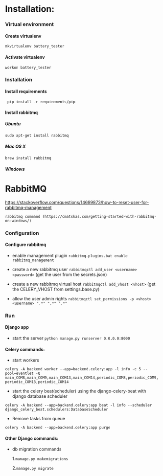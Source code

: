 # Installation:

### Virtual environment

#### Create virtualenv

```mkvirtualenv battery_tester```

#### Activate virtualenv

```workon battery_tester```

### Installation

#### Install requirements

``` pip install -r requirements/pip```

#### Install rabbitmq

##### Ubuntu

```sudo apt-get install rabbitmq```

##### Mac OS X

```brew install rabbitmq```

##### Windows

# RabbitMQ

https://stackoverflow.com/questions/14699873/how-to-reset-user-for-rabbitmq-management

```rabbitmq command (https://cmatskas.com/getting-started-with-rabbitmq-on-windows/)```

### Configuration

#### Configure rabbitmq

*  enable management plugin ```rabbitmq-plugins.bat enable rabbitmq_management```

* create a new rabbitmq user ```rabbitmqctl add_user <username> <password>``` (get the user from the secrets.json)

* create a new rabbitmq virtual host ```rabbitmqctl add_vhost <vhost>``` (get the CELERY_VHOST from settings.base.py)

* allow the user admin rights ```rabbitmqctl set_permissions -p <vhost> <username> ".*" ".*" ".*"```

### Run

#### Django app

* start the server ```python manage.py runserver 0.0.0.0:8000```

#### Celery commands:

* start workers

```celery -A backend worker --app=backend.celery:app -l info -c 5 --pool=eventlet -Q main_COM8,main_COM9,main_COM13,main_COM14,periodic_COM8,periodic_COM9,periodic_COM13,periodic_COM14```

* start the celery beat(scheduler) using the django-celery-beat with django database scheduler

```celery -A backend --app=backend.celery:app beat -l info --scheduler django_celery_beat.schedulers:DatabaseScheduler```

* Remove tasks from queue

```celery -A backend --app=backend.celery:app purge```

#### Other Django commands:
* db migration commands

  1.```manage.py makemigrations```
 
  2.```manage.py migrate```
